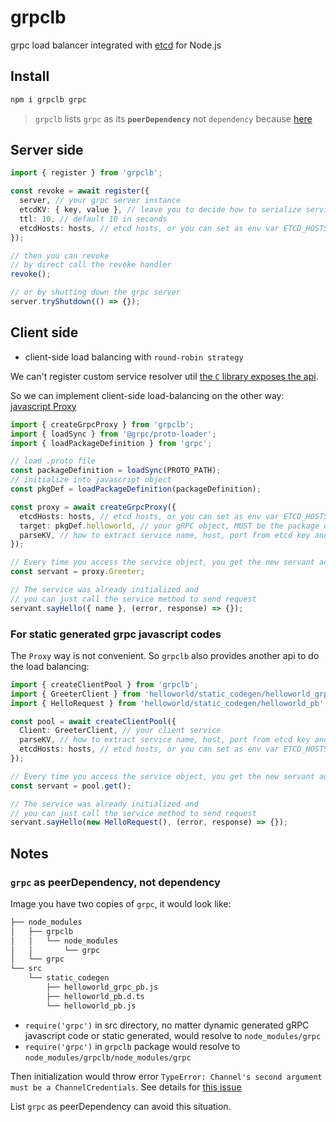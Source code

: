 # grpclb

grpc load balancer integrated with [etcd] for Node.js

## Install

```bash
npm i grpclb grpc
```

> `grpclb` lists `grpc` as its **`peerDependency`** not `dependency` because [here](#Notes)

## Server side

```typescript
import { register } from 'grpclb';

const revoke = await register({
  server, // your grpc server instance
  etcdKV: { key, value }, // leave you to decide how to serialize service name, host, port into KV
  ttl: 10, // default 10 in seconds
  etcdHosts: hosts, // etcd hosts, or you can set as env var ETCD_HOSTS
});

// then you can revoke
// by direct call the revoke handler
revoke();

// or by shutting down the grpc server
server.tryShutdown(() => {});
```

## Client side

- client-side load balancing with `round-robin strategy`

We can't register custom service resolver util [the `C` library exposes the api](https://github.com/grpc/grpc-node/issues/719).

So we can implement client-side load-balancing on the other way: [javascript Proxy](https://developer.mozilla.org/en/docs/Web/JavaScript/Reference/Global_Objects/Proxy)

```typescript
import { createGrpcProxy } from 'grpclb';
import { loadSync } from '@grpc/proto-loader';
import { loadPackageDefinition } from 'grpc';

// load .proto file
const packageDefinition = loadSync(PROTO_PATH);
// initialize into javascript object
const pkgDef = loadPackageDefinition(packageDefinition);

const proxy = await createGrpcProxy({
  etcdHosts: hosts, // etcd hosts, or you can set as env var ETCD_HOSTS
  target: pkgDef.helloworld, // your gRPC object, MUST be the package definition object
  parseKV, // how to extract service name, host, port from etcd key and value
});

// Every time you access the service object, you get the new servant address.
const servant = proxy.Greeter;

// The service was already initialized and
// you can just call the service method to send request
servant.sayHello({ name }, (error, response) => {});
```

### For **static** generated grpc javascript codes

The `Proxy` way is not convenient. So `grpclb` also provides another api to do the load balancing:

```typescript
import { createClientPool } from 'grpclb';
import { GreeterClient } from 'helloworld/static_codegen/helloworld_grpc_pb';
import { HelloRequest } from 'helloworld/static_codegen/helloworld_pb';

const pool = await createClientPool({
  Client: GreeterClient, // your client service
  parseKV, // how to extract service name, host, port from etcd key and value
  etcdHosts: hosts, // etcd hosts, or you can set as env var ETCD_HOSTS
});

// Every time you access the service object, you get the new servant address.
const servant = pool.get();

// The service was already initialized and
// you can just call the service method to send request
servant.sayHello(new HelloRequest(), (error, response) => {});
```

## Notes

### `grpc` as peerDependency, not dependency

Image you have two copies of `grpc`, it would look like:

```bash
├── node_modules
│   ├── grpclb
│   │   └── node_modules
│   │       └── grpc
│   └── grpc
└── src
    └── static_codegen
        ├── helloworld_grpc_pb.js
        ├── helloworld_pb.d.ts
        └── helloworld_pb.js
```

- `require('grpc')` in src directory, no matter dynamic generated gRPC javascript code or static generated, would resolve to `node_modules/grpc`
- `require('grpc')` in `grpclb` package would resolve to `node_modules/grpclb/node_modules/grpc`

Then initialization would throw error
`TypeError: Channel's second argument must be a ChannelCredentials`. See details for [this issue](https://github.com/grpc/grpc/issues/10786)

List `grpc` as peerDependency can avoid this situation.

[etcd]: https://github.com/etcd-io/etcd
